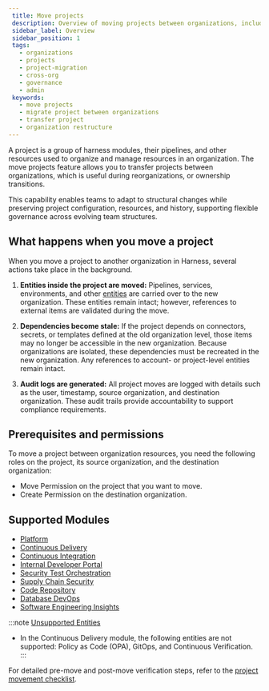 ```yaml
---
 title: Move projects 
 description: Overview of moving projects between organizations, including prerequisites, limitations, and how to request or perform a move.
 sidebar_label: Overview
 sidebar_position: 1
 tags:
   - organizations
   - projects
   - project-migration
   - cross-org
   - governance
   - admin
 keywords:
   - move projects
   - migrate project between organizations
   - transfer project
   - organization restructure
---
```


A project is a group of harness modules, their pipelines, and other resources used to organize and manage resources in an organization. The move projects feature allows you to transfer projects between organizations, which is useful during reorganizations, or ownership transitions.

This capability enables teams to adapt to structural changes while preserving project configuration, resources, and history, supporting flexible governance across evolving team structures.

## What happens when you move a project 

When you move a project to another organization in Harness, several actions take place in the background.

1. **Entities inside the project are moved:** Pipelines, services, environments, and other [entities](#supported-entities) are carried over to the new organization. These entities remain intact; however, references to external items are validated during the move.

2. **Dependencies become stale:** If the project depends on connectors, secrets, or templates defined at the old organization level, those items may no longer be accessible in the new organization. Because organizations are isolated, these dependencies must be recreated in the new organization. Any references to account- or project-level entities remain intact.

3. **Audit logs are generated:** All project moves are logged with details such as the user, timestamp, source organization, and destination organization. These audit trails provide accountability to support compliance requirements.

## Prerequisites and permissions

To move a project between organization resources, you need the following roles on the project, its source organization, and the destination organization:

- Move Permission on the project that you want to move.
- Create Permission on the destination organization.

## Supported Modules

* [Platform](/docs/platform/platform-whats-supported)
* [Continuous Delivery](/docs/continuous-delivery/cd-integrations)
* [Continuous Integration](/docs/continuous-integration/use-ci/set-up-build-infrastructure/which-build-infrastructure-is-right-for-me/#feature-compatibility-matrix)
* [Internal Developer Portal](/docs/internal-developer-portal/whats-supported)
* [Security Test Orchestration](/docs/security-testing-orchestration/whats-supported/sto-deployments)
* [Supply Chain Security](/docs/software-supply-chain-assurance/ssca-supported)
* [Code Repository](/docs/code-repository/code-supported)
* [Database DevOps](/docs/database-devops/dbdevops-supported-platforms.md)
* [Software Engineering Insights](/docs/software-engineering-insights/sei-support)

:::note [Unsupported Entities](/docs/platform/references/harness-entity-reference)
  - In the Continuous Delivery module, the following entities are not supported: Policy as Code (OPA), GitOps, and Continuous Verification. 
:::

For detailed pre-move and post-move verification steps, refer to the [project movement checklist](project-movement-checklist.md).